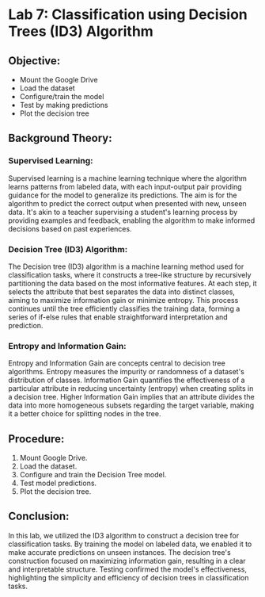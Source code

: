 # Lab 7: Classification using Decision Trees (ID3) Algorithm

## Objective:
- Mount the Google Drive
- Load the dataset
- Configure/train the model
- Test by making predictions
- Plot the decision tree

## Background Theory:
### Supervised Learning:
Supervised learning is a machine learning technique where the algorithm learns patterns from labeled data, with each input-output pair providing guidance for the model to generalize its predictions. The aim is for the algorithm to predict the correct output when presented with new, unseen data. It's akin to a teacher supervising a student's learning process by providing examples and feedback, enabling the algorithm to make informed decisions based on past experiences.

### Decision Tree (ID3) Algorithm:
The Decision tree (ID3) algorithm is a machine learning method used for classification tasks, where it constructs a tree-like structure by recursively partitioning the data based on the most informative features. At each step, it selects the attribute that best separates the data into distinct classes, aiming to maximize information gain or minimize entropy. This process continues until the tree efficiently classifies the training data, forming a series of if-else rules that enable straightforward interpretation and prediction.

### Entropy and Information Gain:
Entropy and Information Gain are concepts central to decision tree algorithms. Entropy measures the impurity or randomness of a dataset's distribution of classes. Information Gain quantifies the effectiveness of a particular attribute in reducing uncertainty (entropy) when creating splits in a decision tree. Higher Information Gain implies that an attribute divides the data into more homogeneous subsets regarding the target variable, making it a better choice for splitting nodes in the tree.

## Procedure:
1. Mount Google Drive.
2. Load the dataset.
3. Configure and train the Decision Tree model.
4. Test model predictions.
5. Plot the decision tree.

## Conclusion:
In this lab, we utilized the ID3 algorithm to construct a decision tree for classification tasks. By training the model on labeled data, we enabled it to make accurate predictions on unseen instances. The decision tree's construction focused on maximizing information gain, resulting in a clear and interpretable structure. Testing confirmed the model's effectiveness, highlighting the simplicity and efficiency of decision trees in classification tasks.
